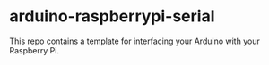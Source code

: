 arduino-raspberrypi-serial
==========================

This repo contains a template for interfacing your Arduino with your Raspberry Pi.
